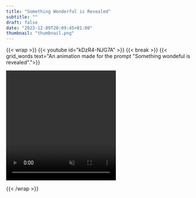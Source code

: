 ```yaml
---
title: "Something Wonderful is Revealed"
subtitle: ""
draft: false
date: "2023-12-09T20:09:45+01:00"
thumbnail: "thumbnail.png"
---
```

{{< wrap >}}
{{< youtube id="kDzR4-NJG7A" >}}
{{< break >}}
{{< grid_words text="An animation made for the prompt \"Something wondeful is revealed\".">}}

<video id="clickVideo" style="width: 300px; height: 300px;" loop muted playsinline>
    <source src=0079-0143.mp4>
</video>

<script>
    // Get the video element
    const video = document.getElementById('clickVideo');

    // Flag to track whether the video is currently playing
    let isPlaying = false;

    // Flag to track whether the bunny is showing
    let isOpen = false;

    // Function to play the video for a specified duration
    function playVideo() {

        // Check if the video is already playing
        if (!isPlaying) {

            // Play the video
            video.play();

            // Update the flag
            isPlaying = true;
        }
    }

    // Add event listener for click events
    video.addEventListener('click', playVideo);

    // Add a timeupdate event listener to detect when the video reaches the end
    video.addEventListener('timeupdate', () => {
        if (!isOpen && video.currentTime >= 1.7) {
            isPlaying = false;
            isOpen = true;
            video.pause();
        } else if (isOpen && video.currentTime >= 2.1) {
            isPlaying = false;
            isOpen = false;
            video.pause();
            video.currentTime = 0;
        }
    });
</script>
{{< /wrap >}}
